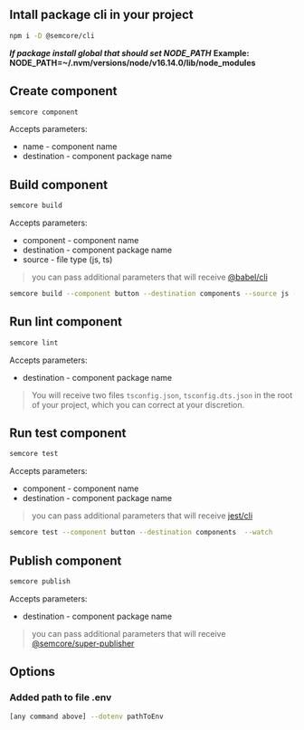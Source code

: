 ## Intall package cli in your project

```bash
npm i -D @semcore/cli
```

**_If package install global that should set NODE_PATH_**
**Example: NODE_PATH=~/.nvm/versions/node/v16.14.0/lib/node_modules**

## Create component

```bash
semcore component
```

Accepts parameters:

- name - component name
- destination - component package name

## Build component

```bash
semcore build
```

Accepts parameters:

- component - component name
- destination - component package name
- source - file type (js, ts)

> you can pass additional parameters that will receive
> [@babel/cli](https://babeljs.io/docs/en/babel-cli)

```bash
semcore build --component button --destination components --source js --presets ...
```

## Run lint component

```bash
semcore lint
```

Accepts parameters:

- destination - component package name

> You will receive two files `tsconfig.json`, `tsconfig.dts.json` in the root of your project, which you can correct at your discretion.

## Run test component

```bash
semcore test
```

Accepts parameters:

- component - component name
- destination - component package name

> you can pass additional parameters that will receive [jest/cli](https://jestjs.io/docs/cli)

```bash
semcore test --component button --destination components  --watch
```

## Publish component

```bash
semcore publish
```

Accepts parameters:

- destination - component package name

> you can pass additional parameters that will receive [@semcore/super-publisher](https://www.npmjs.com/package/@semcore/super-publisher)

## Options

### Added path to file .env

```bash
[any command above] --dotenv pathToEnv
```
